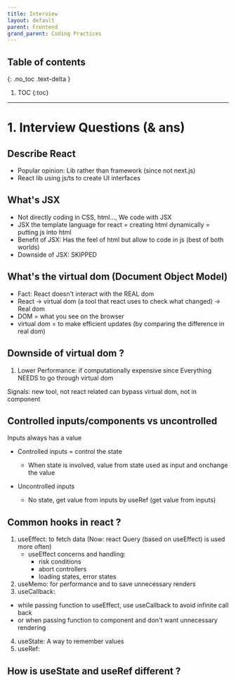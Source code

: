```yaml
---
title: Interview
layout: default
parent: Frontend 
grand_parent: Coding Practices
---
```


## Table of contents
{: .no_toc .text-delta }

1. TOC
{:toc}

---

# 1. Interview Questions (& ans)

## Describe React
- Popular opinion: Lib rather than framework (since not next.js)
- React lib using js/ts to create UI interfaces

## What's JSX
- Not directly coding in CSS, html..., We code with JSX
- JSX the template language for react = creating html dynamically = putting js into html
- Benefit of JSX: Has the feel of html but allow to code in js (best of both worlds)
- Downside of JSX: SKIPPED

## What's the virtual dom (Document Object Model)
- Fact: React doesn't interact with the REAL dom
- React -> virtual dom (a tool that react uses to check what changed) -> Real dom
- DOM = what you see on the browser
- virtual dom = to make efficient updates (by comparing the difference in real dom)

## Downside of virtual dom ?
1. Lower Performance: if computationally expensive since Everything NEEDS to go through virtual dom 

Signals: new tool, not react related can bypass virtual dom, not in component

## Controlled inputs/components vs uncontrolled

Inputs always has a value

- Controlled inputs = control the state
    - When state is involved, value from state used as input and onchange the value

- Uncontrolled inputs
    - No state, get value from inputs by useRef (get value from inputs)

## Common hooks in react ?
1. useEffect: to fetch data (Now: react Query (based on useEffect) is used more often)
    - useEffect concerns and handling:
        - risk conditions
        - abort controllers
        - loading states, error states
2. useMemo: for performance and to save unnecessary renders
3. useCallback: 
- while passing function to useEffect, use useCallback to avoid infinite call back
- or when passing function to component and don't want unnecessary rendering

4. useState:  A way to remember values
5. useRef:  

## How is useState and useRef different ?